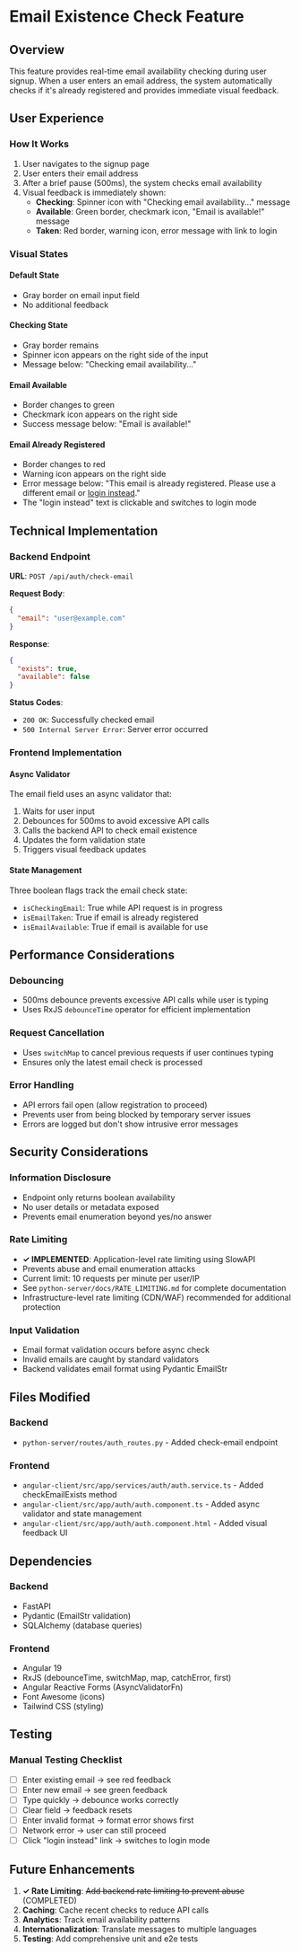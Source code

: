 # Email Existence Check Feature

## Overview
This feature provides real-time email availability checking during user signup. When a user enters an email address, the system automatically checks if it's already registered and provides immediate visual feedback.

## User Experience

### How It Works
1. User navigates to the signup page
2. User enters their email address
3. After a brief pause (500ms), the system checks email availability
4. Visual feedback is immediately shown:
   - **Checking**: Spinner icon with "Checking email availability..." message
   - **Available**: Green border, checkmark icon, "Email is available!" message
   - **Taken**: Red border, warning icon, error message with link to login

### Visual States

#### Default State
- Gray border on email input field
- No additional feedback

#### Checking State
- Gray border remains
- Spinner icon appears on the right side of the input
- Message below: "Checking email availability..."

#### Email Available
- Border changes to green
- Checkmark icon appears on the right side
- Success message below: "Email is available!"

#### Email Already Registered
- Border changes to red
- Warning icon appears on the right side
- Error message below: "This email is already registered. Please use a different email or [login instead](#)."
- The "login instead" text is clickable and switches to login mode

## Technical Implementation

### Backend Endpoint

**URL**: `POST /api/auth/check-email`

**Request Body**:
```json
{
  "email": "user@example.com"
}
```

**Response**:
```json
{
  "exists": true,
  "available": false
}
```

**Status Codes**:
- `200 OK`: Successfully checked email
- `500 Internal Server Error`: Server error occurred

### Frontend Implementation

#### Async Validator
The email field uses an async validator that:
1. Waits for user input
2. Debounces for 500ms to avoid excessive API calls
3. Calls the backend API to check email existence
4. Updates the form validation state
5. Triggers visual feedback updates

#### State Management
Three boolean flags track the email check state:
- `isCheckingEmail`: True while API request is in progress
- `isEmailTaken`: True if email is already registered
- `isEmailAvailable`: True if email is available for use

## Performance Considerations

### Debouncing
- 500ms debounce prevents excessive API calls while user is typing
- Uses RxJS `debounceTime` operator for efficient implementation

### Request Cancellation
- Uses `switchMap` to cancel previous requests if user continues typing
- Ensures only the latest email check is processed

### Error Handling
- API errors fail open (allow registration to proceed)
- Prevents user from being blocked by temporary server issues
- Errors are logged but don't show intrusive error messages

## Security Considerations

### Information Disclosure
- Endpoint only returns boolean availability
- No user details or metadata exposed
- Prevents email enumeration beyond yes/no answer

### Rate Limiting
- **✓ IMPLEMENTED**: Application-level rate limiting using SlowAPI
- Prevents abuse and email enumeration attacks
- Current limit: 10 requests per minute per user/IP
- See `python-server/docs/RATE_LIMITING.md` for complete documentation
- Infrastructure-level rate limiting (CDN/WAF) recommended for additional protection

### Input Validation
- Email format validation occurs before async check
- Invalid emails are caught by standard validators
- Backend validates email format using Pydantic EmailStr

## Files Modified

### Backend
- `python-server/routes/auth_routes.py` - Added check-email endpoint

### Frontend
- `angular-client/src/app/services/auth/auth.service.ts` - Added checkEmailExists method
- `angular-client/src/app/auth/auth.component.ts` - Added async validator and state management
- `angular-client/src/app/auth/auth.component.html` - Added visual feedback UI

## Dependencies

### Backend
- FastAPI
- Pydantic (EmailStr validation)
- SQLAlchemy (database queries)

### Frontend
- Angular 19
- RxJS (debounceTime, switchMap, map, catchError, first)
- Angular Reactive Forms (AsyncValidatorFn)
- Font Awesome (icons)
- Tailwind CSS (styling)

## Testing

### Manual Testing Checklist
- [ ] Enter existing email → see red feedback
- [ ] Enter new email → see green feedback
- [ ] Type quickly → debounce works correctly
- [ ] Clear field → feedback resets
- [ ] Enter invalid format → format error shows first
- [ ] Network error → user can still proceed
- [ ] Click "login instead" link → switches to login mode

## Future Enhancements

1. **✓ Rate Limiting**: ~~Add backend rate limiting to prevent abuse~~ (COMPLETED)
2. **Caching**: Cache recent checks to reduce API calls
3. **Analytics**: Track email availability patterns
4. **Internationalization**: Translate messages to multiple languages
5. **Testing**: Add comprehensive unit and e2e tests
